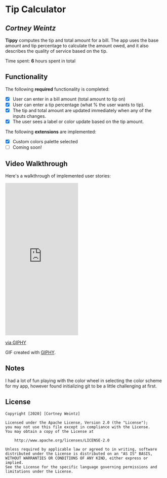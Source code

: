 # Tip Calculator 

## *Cortney Weintz*

**Tippy** computes the tip and total amount for a bill. The app uses the base amount and tip percentage to calculate the amount owed, and it also describes the quality of service based on the tip.

Time spent: **6** hours spent in total

## Functionality 

The following **required** functionality is completed:

* [x] User can enter in a bill amount (total amount to tip on)
* [x] User can enter a tip percentage (what % the user wants to tip).
* [x] The tip and total amount are updated immediately when any of the inputs changes.
* [x] The user sees a label or color update based on the tip amount. 

The following **extensions** are implemented:

* [x] Custom colors palette selected
* [ ] Coming soon!

## Video Walkthrough

Here's a walkthrough of implemented user stories:

<iframe src="https://giphy.com/embed/1J8sWEt4fkcTFvgp4k" width="230" height="480" frameBorder="0" class="giphy-embed" allowFullScreen></iframe><p><a href="https://giphy.com/gifs/android-software-development-tip-calculator-1J8sWEt4fkcTFvgp4k">via GIPHY</a></p>

GIF created with [GIPHY](https://giphy.com/).

## Notes

I had a lot of fun playing with the color wheel in selecting the color scheme for my app, however found initializing git to be a little challenging at first.

## License

    Copyright [2020] [Cortney Weintz]

    Licensed under the Apache License, Version 2.0 (the "License");
    you may not use this file except in compliance with the License.
    You may obtain a copy of the License at

        http://www.apache.org/licenses/LICENSE-2.0

    Unless required by applicable law or agreed to in writing, software
    distributed under the License is distributed on an "AS IS" BASIS,
    WITHOUT WARRANTIES OR CONDITIONS OF ANY KIND, either express or implied.
    See the License for the specific language governing permissions and
    limitations under the License.

